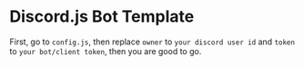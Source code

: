 # Discord.js Bot Template

First, go to `config.js`, then replace `owner` to `your discord user id` and `token` to `your bot/client token`, then you are good to go.
